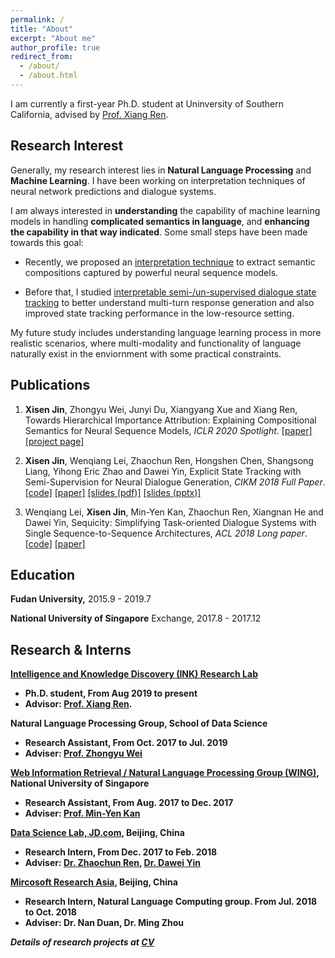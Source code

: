 ```yaml
---
permalink: /
title: "About"
excerpt: "About me"
author_profile: true
redirect_from: 
  - /about/
  - /about.html
---
```


I am currently a first-year Ph.D. student at Uninversity of Southern California, advised by [Prof. Xiang Ren](http://ink-ron.usc.edu/xiangren/).

## Research Interest

Generally, my research interest lies in **Natural Language Processing** and **Machine Learning**. I have been working on interpretation techniques of neural network predictions and dialogue systems.

I am always interested in **understanding** the capability of machine learning models in handling **complicated semantics in language**, and **enhancing the capability in that way indicated**. Some small steps have been made towards this goal: 

- Recently, we proposed an [interpretation technique](#iclr20towards) to extract semantic compositions captured by powerful neural sequence models.

- Before that, I studied [interpretable semi-/un-supervised dialogue state tracking](#cikm18explicit) to better understand multi-turn response generation and also improved state tracking performance in the low-resource setting.

My future study includes understanding language learning process in more realistic scenarios, where multi-modality and functionality of language naturally exist in the enviornment with some practical constraints.


## Publications

1. <a name="iclr20towards"></a>**Xisen Jin**, Zhongyu Wei, Junyi Du, Xiangyang Xue and Xiang Ren, Towards Hierarchical Importance Attribution: Explaining Compositional Semantics for Neural Sequence Models, *ICLR 2020 Spotlight*. [[paper]](https://openreview.net/forum?id=BkxRRkSKwr) [[project page]](http://inklab.usc.edu/hiexpl/)

2. <a name="cikm18explicit"></a>**Xisen Jin**, Wenqiang Lei, Zhaochun Ren, Hongshen Chen, Shangsong Liang, Yihong Eric Zhao and Dawei Yin, Explicit State Tracking with Semi-Supervision for Neural Dialogue Generation, *CIKM 2018 Full Paper*. [[code]](https://github.com/AuCson/SEDST) [[paper]](https://arxiv.org/pdf/1808.10596.pdf) [[slides (pdf)]](http://aucson.github.io/files/explicit_state_tracking_slides.pdf) [[slides (pptx)]](http://aucson.github.io/files/explicit_state_tracking_slides.pptx)
    
3. Wenqiang Lei, **Xisen Jin**, Min-Yen Kan, Zhaochun Ren, Xiangnan He and Dawei Yin, Sequicity: Simplifying Task-oriented Dialogue Systems with Single Sequence-to-Sequence Architectures, *ACL 2018 Long paper*. [[code]](https://github.com/WING-NUS/sequicity) [[paper]](http://www.aclweb.org/anthology/P18-1133)


## Education

<b>Fudan University,</b> 2015.9 - 2019.7

<b>National University of Singapore</b> Exchange, 2017.8 - 2017.12

## Research & Interns

<b>[Intelligence and Knowledge Discovery (INK) Research Lab](http://inklab.usc.edu/)

- Ph.D. student, From Aug 2019 to present
- Advisor: [Prof. Xiang Ren](http://ink-ron.usc.edu/xiangren/).

<b>Natural Language Processing Group</b>, School of Data Science

- Research Assistant, From Oct. 2017 to Jul. 2019
- Adviser: [Prof. Zhongyu Wei](https://wei-zhongyu.github.io/)

<b>[Web Information Retrieval / Natural Language Processing Group (WING)](http://wing.comp.nus.edu.sg/)</b>, National University of Singapore

- Research Assistant, From Aug. 2017 to Dec. 2017
- Adviser: [Prof. Min-Yen Kan](http://www.comp.nus.edu.sg/~kanmy/)

<b>[Data Science Lab, JD.com](http://datascience.jd.com)</b>, Beijing, China

- Research Intern, From Dec. 2017 to Feb. 2018
- Adviser: [Dr. Zhaochun Ren](https://sites.google.com/site/zren87/), [Dr. Dawei Yin](http://www.yindawei.com/)

<b>[Mircosoft Research Asia](https://www.microsoft.com/en-us/research/)</b>, Beijing, China

- Research Intern, Natural Language Computing group. From Jul. 2018 to Oct. 2018
- Adviser: Dr. Nan Duan, Dr. Ming Zhou

*Details of research projects at [CV](https://aucson.github.io/cv/)*
